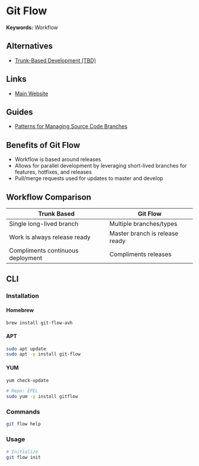 # Git Flow

<!--
https://www.youtube.com/watch?v=wzxBR4pOTTs
-->

**Keywords:** Workflow

## Alternatives

- [Trunk-Based Development (TBD)](/trunk-based-development.md)

## Links

- [Main Website](https://jeffkreeftmeijer.com/git-flow/)

## Guides

- [Patterns for Managing Source Code Branches](https://martinfowler.com/articles/branching-patterns.html)

## Benefits of Git Flow

- Workflow is based around releases
- Allows for parallel development by leveraging short-lived branches for features, hotfixes, and releases
- Pull/merge requests used for updates to master and develop

## Workflow Comparison

| Trunk Based | Git Flow |
| --- | --- |
| Single long-lived branch | Multiple branches/types |
| Work is always release ready | Master branch is release ready |
| Compliments continuous deployment | Compliments releases |

## CLI

### Installation

#### Homebrew

```sh
brew install git-flow-avh
```

#### APT

```sh
sudo apt update
sudo apt -y install git-flow
```

#### YUM

```sh
yum check-update

# Repo: EPEL
sudo yum -y install gitflow
```

### Commands

```sh
git flow help
```

### Usage

```sh
# Initialize
git flow init
```
